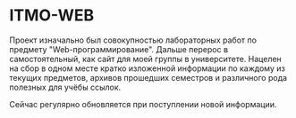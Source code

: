 # ITMO-WEB

Проект изначально был совокупностью лабораторных работ по предмету "Web-программирование". Дальше перерос в самостоятельный, как сайт для моей группы в университете. Нацелен на сбор в одном месте кратко изложенной информации по каждому из текущих предметов, архивов прошедших семестров и различного рода полезных для учёбы ссылок.

Сейчас регулярно обновляется при поступлении новой информации.
